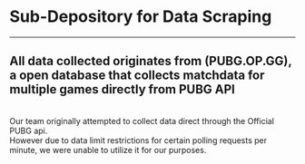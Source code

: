 #  Sub-Depository for Data Scraping
---
## All data collected originates from (PUBG.OP.GG), a open database that collects matchdata for multiple games directly from PUBG API
<br>Our team originally attempted to collect data direct through the Official PUBG api. <br>However due to data limit restrictions for certain polling requests per minute, we were unable to utilize it for our purposes.

